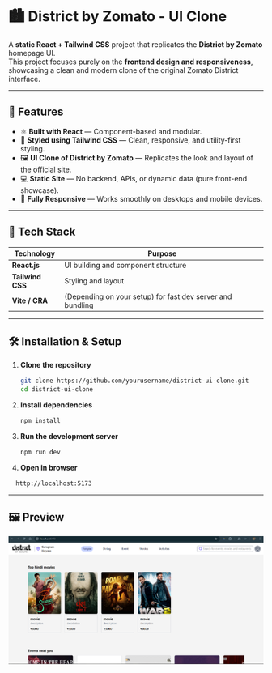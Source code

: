 # 🏙️ District by Zomato - UI Clone

A **static React + Tailwind CSS** project that replicates the **District by Zomato** homepage UI.  
This project focuses purely on the **frontend design and responsiveness**, showcasing a clean and modern clone of the original Zomato District interface.

---

## 🚀 Features

- ⚛️ **Built with React** — Component-based and modular.
- 🎨 **Styled using Tailwind CSS** — Clean, responsive, and utility-first styling.
- 🖼️ **UI Clone of District by Zomato** — Replicates the look and layout of the official site.
- 💻 **Static Site** — No backend, APIs, or dynamic data (pure front-end showcase).
- 📱 **Fully Responsive** — Works smoothly on desktops and mobile devices.

---

## 🧩 Tech Stack

| Technology       | Purpose                                                    |
| ---------------- | ---------------------------------------------------------- |
| **React.js**     | UI building and component structure                        |
| **Tailwind CSS** | Styling and layout                                         |
| **Vite / CRA**   | (Depending on your setup) for fast dev server and bundling |

---

## 🛠️ Installation & Setup

1. **Clone the repository**
   ```bash
   git clone https://github.com/yourusername/district-ui-clone.git
   cd district-ui-clone
   ```

2. **Install dependencies**
    ```bash
   npm install
   ```
3. **Run the development server**
    ```bash
   npm run dev
   ```
4. **Open in browser**

```bash
  http://localhost:5173
```

---

## 🖼️ Preview

![](./Frontend/public/previews/image.png)